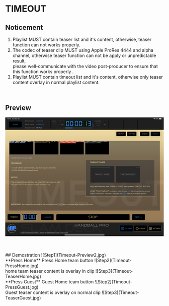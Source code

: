 # TIMEOUT

## Noticement
1. Playlist MUST contain teaser list and it's content, otherwise,  teaser function can not works properly.
1. The codec of teaser clip  MUST using Apple ProRes 4444 and alpha channel, otherwise teaser function can not be apply or unpredictable result,<br/> 
   please well-communicate with the video post-producer to ensure that this function works properly . 
1. Playlist MUST contain timeout list and it's content, otherwise only teaser content overlay in normal playlist content.

<br/>


## Preview
![Overview](timeout-Preview.png)

<br/>
<br/>
## Demostration
![Step1](Timeout-Preview2.jpg)

<br/>
**Press Home**
Press Home team button 
![Step2](Timeout-PressHome.jpg)


<br/>
home team teaser content is overlay in clip
![Step3](Timeout-TeaserHome.jpg)

<br/>
**Press Guest**
Guest Home team button 
![Step2](Timeout-PressGuest.jpg)


<br/>
Guest teaser content is overlay on normal clip
![Step3](Timeout-TeaserGuest.jpg)

